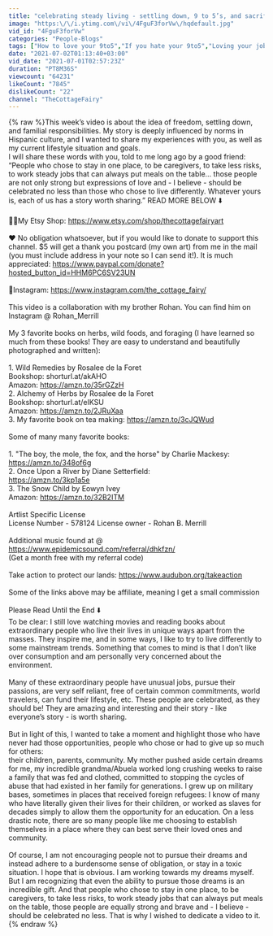 ```yaml
---
title: "celebrating steady living - settling down, 9 to 5’s, and sacrificed dreams"
image: "https:\/\/i.ytimg.com\/vi\/4FguF3forVw\/hqdefault.jpg"
vid_id: "4FguF3forVw"
categories: "People-Blogs"
tags: ["How to love your 9to5","If you hate your 9to5","Loving your job"]
date: "2021-07-02T01:13:40+03:00"
vid_date: "2021-07-01T02:57:23Z"
duration: "PT8M36S"
viewcount: "64231"
likeCount: "7845"
dislikeCount: "22"
channel: "TheCottageFairy"
---
```

{% raw %}This week’s video is about the idea of freedom, settling down, and familial responsibilities. My story is deeply influenced by norms in Hispanic culture, and I wanted to share my experiences with you, as well as my current lifestyle situation and goals.<br />I will share these words with you, told to me long ago by a good friend:<br />“People who chose to stay in one place, to be caregivers, to take less risks, to work steady jobs that can always put meals on the table… those people are not only strong but expressions of love and - I believe - should be celebrated no less than those who chose to live differently. Whatever yours is, each of us has a story worth sharing.”  READ MORE BELOW ⬇️ <br /><br />🦊🍄My Etsy Shop: <a rel="nofollow" target="blank" href="https://www.etsy.com/shop/thecottagefairyart">https://www.etsy.com/shop/thecottagefairyart</a><br /><br />❤️ No obligation whatsoever, but if you would like to donate to support this channel. $5 will get a thank you postcard (my own art) from me in the mail (you must include address in your note so I can send it!). It is much appreciated: <a rel="nofollow" target="blank" href="https://www.paypal.com/donate?hosted_button_id=HHM6PC6SV23UN">https://www.paypal.com/donate?hosted_button_id=HHM6PC6SV23UN</a><br /><br />🦋Instagram: <a rel="nofollow" target="blank" href="https://www.instagram.com/the_cottage_fairy/">https://www.instagram.com/the_cottage_fairy/</a><br /><br />This video is a collaboration with my brother Rohan. You can find him on Instagram @ Rohan_Merrill<br /><br />My 3 favorite books on herbs, wild foods, and foraging (I have learned so much from these books! They are easy to understand and beautifully photographed and written): <br /><br />    1. Wild Remedies by Rosalee de la Foret <br />Bookshop: shorturl.at/akAHO<br />Amazon: <a rel="nofollow" target="blank" href="https://amzn.to/35rGZzH">https://amzn.to/35rGZzH</a><br />    2. Alchemy of Herbs by Rosalee de la Foret<br />Bookshop: shorturl.at/eIKSU<br />Amazon: <a rel="nofollow" target="blank" href="https://amzn.to/2JRuXaa">https://amzn.to/2JRuXaa</a><br />    3. My favorite book on tea making: <a rel="nofollow" target="blank" href="https://amzn.to/3cJQWud">https://amzn.to/3cJQWud</a><br /><br />Some of many many favorite books:<br /><br />1. &quot;The boy, the mole, the fox, and the horse&quot; by Charlie Mackesy: <a rel="nofollow" target="blank" href="https://amzn.to/348of6g">https://amzn.to/348of6g</a><br />2. Once Upon a River by Diane Setterfield: <br /><a rel="nofollow" target="blank" href="https://amzn.to/3kp1a5e">https://amzn.to/3kp1a5e</a><br />3. The Snow Child by Eowyn Ivey<br />Amazon: <a rel="nofollow" target="blank" href="https://amzn.to/32B2ITM">https://amzn.to/32B2ITM</a><br /><br />Artlist Specific License<br />License Number - 578124 License owner - Rohan B. Merrill<br /><br />Additional music found at @<br /><a rel="nofollow" target="blank" href="https://www.epidemicsound.com/referral/dhkfzn/">https://www.epidemicsound.com/referral/dhkfzn/</a><br />(Get a month free with my referral code)<br /><br />Take action to protect our lands: <a rel="nofollow" target="blank" href="https://www.audubon.org/takeaction">https://www.audubon.org/takeaction</a><br /><br />Some of the links above may be affiliate, meaning I get a small commission<br /><br />Please Read Until the End ⬇️<br />To be clear: I still love watching movies and reading books about extraordinary people who live their lives in unique ways apart from the masses. They inspire me, and in some ways, I like to try to live differently to some mainstream trends. Something that comes to mind is that I don’t like over consumption and am personally very concerned about the environment. <br /><br />Many of these extraordinary people have unusual jobs, pursue their passions, are very self reliant, free of certain common commitments, world travelers, can fund their lifestyle, etc. These people are celebrated, as they should be! They are amazing and interesting and their story - like everyone’s story - is worth sharing. <br /><br />But in light of this, I wanted to take a moment and highlight those who have never had those opportunities, people who chose or had to give up so much for others:<br />their children, parents, community. My mother pushed aside certain dreams for me, my incredible grandma/Abuela worked long crushing weeks to raise a family that was fed and clothed, committed to stopping the cycles of abuse that had existed in her family for generations. I grew up on military bases, sometimes in places that received foreign refugees: I know of many who have literally given their lives for their children, or worked as slaves for decades simply to allow them the opportunity for an education. On a less drastic note, there are so many people like me choosing to establish themselves in a place where they can best serve their loved ones and community.<br /><br />Of course, I am not encouraging people not to pursue their dreams and instead adhere to a burdensome sense of obligation, or stay in a toxic situation. I hope that is obvious. I am working towards my dreams myself. But I am recognizing that even the ability to pursue those dreams is an incredible gift. And that people who chose to stay in one place, to be caregivers, to take less risks, to work steady jobs that can always put meals on the table, those people are equally strong and brave and - I believe - should be celebrated no less. That is why I wished to dedicate a video to it.{% endraw %}
